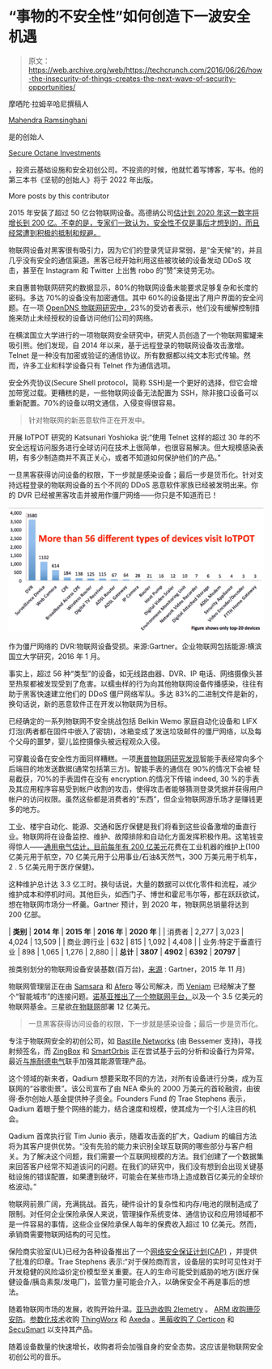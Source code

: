 # “事物的不安全性”如何创造下一波安全机遇 

> 原文：<https://web.archive.org/web/https://techcrunch.com/2016/06/26/how-the-insecurity-of-things-creates-the-next-wave-of-security-opportunities/>

摩哂陀·拉姆辛哈尼撰稿人

[Mahendra Ramsinghani](https://web.archive.org/web/20221206121512/https://www.linkedin.com/in/mahendraram)

是的创始人

[Secure Octane Investments](www.secureoctane.com)

，投资云基础设施和安全初创公司。不投资的时候，他就忙着写博客，写书。他的第三本书《坚韧的创始人》将于 2022 年出版。

More posts by this contributor

2015 年安装了超过 50 亿台物联网设备。高德纳公司[估计到 2020 年这一数字将增长到 200 亿。不幸的是，专家们一致认为，安全性不仅是事后才想到的，而且经常遭到积极的抵制和规避。](https://web.archive.org/web/20221206121512/https://www.gartner.com/newsroom/id/3165317)

物联网设备对黑客很有吸引力，因为它们的登录凭证非常弱，是“全天候”的，并且几乎没有安全的通信渠道。黑客已经开始利用这些被攻破的设备发动 DDoS 攻击，甚至在 Instagram 和 Twitter 上出售 robo 的“赞”来徒劳无功。

来自惠普物联网研究的数据显示，80%的物联网设备未能要求足够复杂和长度的密码。多达 70%的设备没有加密通信。其中 60%的设备提出了用户界面的安全问题。在一项 [OpenDNS 物联网研究中，](https://web.archive.org/web/20221206121512/https://blog.opendns.com/2015/06/02/opendns-enterprise-iot-security-report/)23%的受访者表示，他们没有缓解控制措施来防止未经授权的设备访问他们公司的网络。

在横滨国立大学进行的一项物联网安全研究中，研究人员创造了一个物联网蜜罐来吸引熊。他们发现，自 2014 年以来，基于远程登录的物联网设备攻击激增。Telnet 是一种没有加密或验证的通信协议。所有数据都以纯文本形式传输。然而，许多工业和科学设备只有 Telnet 作为通信选项。

安全外壳协议(Secure Shell protocol，简称 SSH)是一个更好的选择，但它会增加带宽过载。更糟糕的是，一些物联网设备无法配置为 SSH，除非接口设备可以重新配置。70%的设备以明文通信，入侵变得很容易。

> 针对物联网的新恶意软件正在开发中。

开展 IoTPOT 研究的 Katsunari Yoshioka 说:“使用 Telnet 这样的超过 30 年的不安全远程访问服务进行全球访问在技术上很简单，也很容易解决。但大规模感染表明，有多少制造商并不真正关心，或者不知道如何保护他们的产品。”

一旦黑客获得访问设备的权限，下一步就是感染设备；最后一步是货币化。针对支持远程登录的物联网设备的五个不同的 DDoS 恶意软件家族已经被发明出来。你的 DVR 已经被黑客攻击并被用作僵尸网络——你只是不知道而已！

![](img/f71cc0727ddb5c599a4a7645f9ff013a.png)

作为僵尸网络的 DVR:物联网设备受损。来源:Gartner。企业物联网包括能源:横滨国立大学研究，2016 年 1 月。

事实上，超过 56 种“类型”的设备，如无线路由器、DVR、IP 电话、网络摄像头甚至热泵都被发现受到了危害。以蠕虫样的行为向其他物联网设备传播感染，往往有助于黑客快速建立他们的 DDoS 僵尸网络军队。多达 83%的二进制文件是新的，换句话说，新的恶意软件正在开发以物联网为目标。

已经确定的一系列物联网不安全挑战包括 Belkin Wemo 家庭自动化设备和 LIFX 灯泡(两者都在固件中嵌入了密钥)，冰箱变成了发送垃圾邮件的僵尸网络，以及每个父母的噩梦，婴儿监控摄像头被远程观众入侵。

可穿戴设备在安全性方面同样糟糕。一项[惠普物联网研究发现](https://web.archive.org/web/20221206121512/http://go.saas.hpe.com/fod/internet-of-things)智能手表经常向多个后端目的地发送数据(通常包括第三方)。智能手表的通信在 90%的情况下会被 轻易截获，70%的手表固件在没有 encryption.的情况下传输 indeed, 30 %的手表及其应用程序容易受到帐户收割的攻击，使得攻击者能够猜测登录凭据并获得用户帐户的访问权限。虽然这些都是消费者的“东西”，但企业物联网游乐场才是赚钱更多的地方。

工业、楼宇自动化、能源、交通和医疗保健是我们将看到这些设备激增的垂直行业。物联网将在设备监控、维护、故障排除和自动化方面发挥积极作用。这笔钱变得惊人——[通用电气估计，目前每年有 200 亿美元](https://web.archive.org/web/20221206121512/https://www.ge.com/sites/default/files/GE_IndustrialInternetatWork_WhitePaper_20131028.pdf)花费在工业机器的维护上(100 亿美元用于航空，70 亿美元用于公用事业/石油&天然气，300 万美元用于机车，2 . 5 亿美元用于医疗保健)。

这种维护总计达 3.3 亿工时。换句话说，大量的数据可以优化零件和流程，减少维护成本和停机时间。其他巨头，如西门子、博世和霍尼韦尔等，都在跃跃欲试，想在物联网市场分一杯羹。Gartner 预计，到 2020 年，物联网总销量将达到 200 亿部。

| **类别** | **2014 年** | **2015 年** | **2016 年** | **2020 年** |
| 消费者 | 2,277 | 3,023 | 4,024 | 13,509 |
| 商业:跨行业 | 632 | 815 | 1,092 | 4,408 |
| 业务:特定于垂直行业 | 898 | 1,065 | 1,276 | 2,880 |
| **总计** | **3807** | **4902** | **6392** | **20797** |

按类别划分的物联网设备安装基数(百万台)，[来源](https://web.archive.org/web/20221206121512/https://www.gartner.com/newsroom/id/3165317) : Gartner，2015 年 11 月)

物联网管理层正在由 [Samsara](https://web.archive.org/web/20221206121512/https://www.samsara.com/about) 和 [Afero](https://web.archive.org/web/20221206121512/https://beta.techcrunch.com/2015/12/16/afero-uncloaks/) 等公司解决，而 [Veniam](https://web.archive.org/web/20221206121512/https://veniam.com/) 已经解决了整个“智能城市”的连接问题。[诺基亚推出了一个物联网平台，](https://web.archive.org/web/20221206121512/http://company.nokia.com/en/news/press-releases/2016/06/14/nokia-launches-new-impact-platform-for-fast-and-secure-delivery-of-iot-services)以及一个 3.5 亿美元的物联网基金。三星欲[在物联网](https://web.archive.org/web/20221206121512/http://www.wsj.com/articles/samsung-to-invest-1-2-billion-in-internet-of-things-startups-and-research-in-u-s-1466514005)部署 12 亿美元。

> 一旦黑客获得访问设备的权限，下一步就是感染设备；最后一步是货币化。

专注于物联网安全的初创公司，如 [Bastille Networks](https://web.archive.org/web/20221206121512/https://www.bastille.net/) (由 Bessemer 支持)，寻找射频签名，而 [ZingBox](https://web.archive.org/web/20221206121512/http://www.zingbox.com/) 和 [SmartOrbis](https://web.archive.org/web/20221206121512/http://www.smartorbis.com/) 正在尝试基于云的分析和设备行为异常。最近[与施耐德电气](https://web.archive.org/web/20221206121512/http://www.businesswire.com/news/home/20160208005030/en/Mocana%E2%80%99s-Security-Platform-Protect-Schneider-Electric%E2%80%99s-Next-Generation)联手加强其能源管理产品。

这个领域的新来者，Qadium 想要采取不同的方法，对所有设备进行分类，成为互联网的“谷歌街景”。该公司宣布了由 NEA 牵头的 2000 万美元的首轮融资，由彼得·泰尔创始人基金提供种子资金。Founders Fund 的 Trae Stephens 表示，Qadium 着眼于整个网络的能力，结合速度和规模，使其成为一个引人注目的机会。

Qadium 首席执行官 Tim Junio 表示，随着攻击面的扩大，Qadium 的编目方法将为其客户提供优势。“没有先验的能力来识别全球互联网的哪些部分与客户相关。为了解决这个问题，我们需要一个互联网规模的方法。我们创建了一个数据集来回答客户经常不知道该问的问题。在我们的研究中，我们没有想到会出现关键基础设施的错误配置，如果遭到破坏，可能会在某些市场上造成数百亿美元的全球价格波动。”

物联网前景广阔，充满挑战。首先，硬件设计的复杂性和内存/电池的限制造成了限制。对任何企业保险承保人来说，管理操作系统变体、通信协议和应用领域都不是一件容易的事情，这些企业保险承保人每年的保费收入超过 10 亿美元。然而，承销商需要物联网结构的可见性。

保险商实验室(UL)已经为各种设备推出了一个[网络安全保证计划(CAP)](https://web.archive.org/web/20221206121512/http://www.ul.com/newsroom/pressreleases/ul-launches-cybersecurity-assurance-program/) ，并提供了批准的印章。Trae Stephens 表示:“对于保险商而言，设备层的实时可见性对于开发稳健的风险溢价定价模型至关重要。在人的生命可能受到威胁的地方(医疗保健设备/胰岛素泵/发电厂)，监管力量可能会介入，以确保安全不再是事后的想法。

随着物联网市场的发展，收购开始升温。[亚马逊收购 2lemetry](https://web.archive.org/web/20221206121512/https://beta.techcrunch.com/2015/03/12/amazon-has-quietly-acquired-2lemetry-to-build-out-its-internet-of-things-strategy/) 。 [ARM 收购珊莎安防](https://web.archive.org/web/20221206121512/http://www.arm.com/about/newsroom/arm-expands-iot-security-capability-with-acquisition-of-sansa-security.php)。[参数化技术](https://web.archive.org/web/20221206121512/https://www.crunchbase.com/organization/parametric-technology)收购 [ThingWorx](https://web.archive.org/web/20221206121512/http://www.ptc.com/internet-of-things/technology-platform-thingworx) 和 [Axeda](https://web.archive.org/web/20221206121512/http://www.ptc.com/news/2014/ptc-completes-acquisition-of-axeda) 。[黑莓收购了 Certicon](https://web.archive.org/web/20221206121512/http://www.informationweek.com/personal-tech/smart-phones/blackberry-maker-acquires-certicom-for-1/213403835) 和 [SecuSmart](https://web.archive.org/web/20221206121512/http://www.zdnet.com/article/blackberry-acquires-secusmart-ups-voice-security-ante/) 以支持其产品。

随着设备数量的快速增长，收购者将会加强自身的安全态势。这应该是物联网安全初创公司的音乐。
